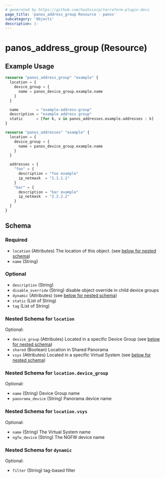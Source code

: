 ```yaml
---
# generated by https://github.com/hashicorp/terraform-plugin-docs
page_title: 'panos_address_group Resource - panos'
subcategory: 'Objects'
description: |-
---
```


# panos_address_group (Resource)

## Example Usage

```terraform
resource "panos_address_group" "example" {
  location = {
    device_group = {
      name = panos_device_group.example.name
    }
  }

  name        = "example-address-group"
  description = "example address group"
  static      = [for k, v in panos_addresses.example.addresses : k]
}

resource "panos_addresses" "example" {
  location = {
    device_group = {
      name = panos_device_group.example.name
    }
  }

  addresses = {
    "foo" = {
      description = "foo example"
      ip_netmask  = "1.1.1.1"
    }
    "bar" = {
      description = "bar example"
      ip_netmask  = "2.2.2.2"
    }
  }
}
```

<!-- schema generated by tfplugindocs -->

## Schema

### Required

- `location` (Attributes) The location of this object. (see [below for nested schema](#nestedatt--location))
- `name` (String)

### Optional

- `description` (String)
- `disable_override` (String) disable object override in child device groups
- `dynamic` (Attributes) (see [below for nested schema](#nestedatt--dynamic))
- `static` (List of String)
- `tag` (List of String)

<a id="nestedatt--location"></a>

### Nested Schema for `location`

Optional:

- `device_group` (Attributes) Located in a specific Device Group (see [below for nested schema](#nestedatt--location--device_group))
- `shared` (Boolean) Location in Shared Panorama
- `vsys` (Attributes) Located in a specific Virtual System (see [below for nested schema](#nestedatt--location--vsys))

<a id="nestedatt--location--device_group"></a>

### Nested Schema for `location.device_group`

Optional:

- `name` (String) Device Group name
- `panorama_device` (String) Panorama device name

<a id="nestedatt--location--vsys"></a>

### Nested Schema for `location.vsys`

Optional:

- `name` (String) The Virtual System name
- `ngfw_device` (String) The NGFW device name

<a id="nestedatt--dynamic"></a>

### Nested Schema for `dynamic`

Optional:

- `filter` (String) tag-based filter
